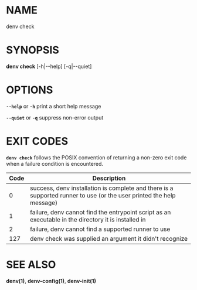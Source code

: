 # NAME

denv check

# SYNOPSIS

**denv check** [-h|--help] [-q|--quiet]

# OPTIONS

**`--help`** or **`-h`** print a short help message

**`--quiet`** or **`-q`** suppress non-error output

# EXIT CODES

**`denv check`** follows the POSIX convention of returning a non-zero exit code when a
failure condition is encountered.

Code | Description
---|---
0 | success, denv installation is complete and there is a supported runner to use (or the user printed the help message)
1 | failure, denv cannot find the entrypoint script as an executable in the directory it is installed in
2 | failure, denv cannot find a supported runner to use
127 | denv check was supplied an argument it didn't recognize

# SEE ALSO

**denv(1)**, **denv-config(1)**, **denv-init(1)**
